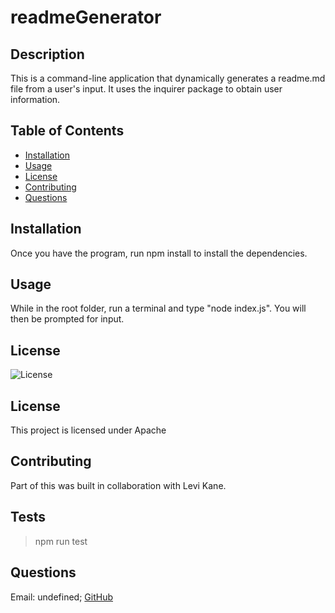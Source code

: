 # readmeGenerator
  ## Description
  This is a command-line application that dynamically generates a readme.md file from a user's input. It uses the inquirer package to obtain user information.
  ## Table of Contents
   - [Installation](#Installation)
   - [Usage](#Usage)
   - [License](#License)
   - [Contributing](#Contributing)
   - [Questions](#Questions)  
  ## Installation
  Once you have the program, run npm install to install the dependencies.
  ## Usage
  While in the root folder, run a terminal and type "node index.js". You will then be prompted for input.
  ## License
  ![License](https://img.shields.io/badge/License-Apache%202.0-blue.svg)
  ## License 
This project is licensed under Apache
  ## Contributing
  Part of this was built in collaboration with Levi Kane.
  ## Tests
  >npm run test
  ## Questions
  Email: undefined;
  [GitHub](https://github.com/undefined/)